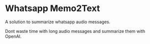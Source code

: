 # Whatsapp Memo2Text

A solution to summarize whatsapp audio messages.

Dont waste time with long audio messages and summarize them with OpenAI.
